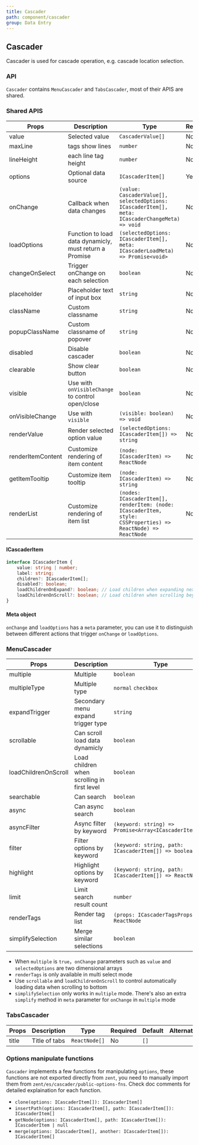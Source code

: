 ```yaml
---
title: Cascader
path: component/cascader
group: Data Entry
---
```


## Cascader

Cascader is used for cascade operation, e.g. cascade location selection.

### API

`Cascader` contains `MenuCascader` and `TabsCascader`, most of their APIS are shared.

### Shared APIS

| Props             | Description                                            | Type                                                                                                          | Required | Default         | Alternatives |
| ----------------- | ------------------------------------------------------ | ------------------------------------------------------------------------------------------------------------- | -------- | --------------- | ------------ |
| value             | Selected value                                         | `CascaderValue[]`                                                                                             | No       | `[]`            |              |
| maxLine           | tags show lines                                        | `number`                                                                			                                 | No       | `null`         |              |
| lineHeight        | each line tag height                                   | `number`                                                                			                                 | No       | `22`         |              |
| options           | Optional data source                                   | `ICascaderItem[]`                                                                                             | Yes      | `[]`            |              |
| onChange          | Callback when data changes                             | `(value: CascaderValue[], selectedOptions: ICascaderItem[], meta: ICascaderChangeMeta) => void`               | No       | -               |              |
| loadOptions       | Function to load data dynamicly, must return a Promise | `(selectedOptions: ICascaderItem[], meta: ICascaderLoadMeta) => Promise<void>`                                | No       | -               |              |
| changeOnSelect    | Trigger onChange on each selection                     | `boolean`                                                                                                     | No       | `false`         | `true`       |
| placeholder       | Placeholder text of input box                          | `string`                                                                                                      | No       | `Please choose` |              |
| className         | Custom classname                                       | `string`                                                                                                      | No       |                 |              |
| popupClassName    | Custom classname of popover                            | `string`                                                                                                      | No       |                 |              |
| disabled          | Disable cascader                                       | `boolean`                                                                                                     | No       | `false`         | `true`       |
| clearable         | Show clear button                                      | `boolean`                                                                                                     | No       | `false`         | `true`       |
| visible           | Use with `onVisibleChange` to control open/close       | `boolean`                                                                                                     | No       |                 |              |
| onVisibleChange   | Use with `visible`                                     | `(visible: boolean) => void`                                                                                  | No       |
| renderValue       | Render selected option value                           | `(selectedOptions: ICascaderItem[]) => string`                                                                | No       |                 |              |
| renderItemContent | Customize rendering of item content                    | `(node: ICascaderItem) => ReactNode`                                                                          | No       | `node.label`    |              |
| getItemTooltip    | Customize item tooltip                                 | `(node: ICascaderItem) => string`                                                                             | No       | `node.label`    |              |
| renderList        | Customize rendering of item list                       | `(nodes: ICascaderItem[], renderItem: (node: ICascaderItem, style: CSSProperties) => ReactNode) => ReactNode` | No       |                 |              |

#### ICascaderItem

```ts
interface ICascaderItem {
	value: string | number;
	label: string;
	children?: ICascaderItem[];
	disabled?: boolean;
	loadChildrenOnExpand?: boolean; // Load children when expanding next level
	loadChildrenOnScroll?: boolean; // Load children when scrolling beyound bottom
}
```

#### Meta object

`onChange` and `loadOptions` has a `meta` parameter, you can use it to distinguish between different actions that trigger `onChange` or `loadOptions`.

### MenuCascader

| Props                | Description                                 | Type                                                    | Required | Default | Alternatives |
| -------------------- | ------------------------------------------- | ------------------------------------------------------- | -------- | ------- | ------------ |
| multiple             | Multiple                                    | `boolean`                                               | No       | `false` | `true`       |
| multipleType				 | Multiple type														| `normal` `checkbox`																				 | No 			| `normal`| `checkbox` 	 |
| expandTrigger        | Secondary menu expand trigger type          | `string`                                                | No       | `click` | `hover`      |
| scrollable           | Can scroll load data dynamicly              | `boolean`                                               | No       | `false` | `true`       |
| loadChildrenOnScroll | Load children when scrolling in first level | `boolean`                                               | No       | `false` | `true`       |
| searchable           | Can search                                  | `boolean`                                               | No       | `false` | `true`       |
| async                | Can async search                            | `boolean`                                               | No       | `false` | `true`       |
| asyncFilter          | Async filter by keyword                     | `(keyword: string) => Promise<Array<ICascaderItem[]>>`  | No       | -       |              |
| filter               | Filter options by keyword                   | `(keyword: string, path: ICascaderItem[]) => boolean`   | No       | -       |              |
| highlight            | Highlight options by keyword                | `(keyword: string, path: ICascaderItem[]) => ReactNode` | No       | -       |              |
| limit                | Limit search result count                   | `number`                                                | No       | `50`    |              |
| renderTags           | Render tag list                             | `(props: ICascaderTagsProps) => ReactNode`              | No       |         |              |
| simplifySelection    | Merge similar selections | `boolean`                                               | `否`     | `false` | `true`  |

- When `multiple` is `true`，`onChange` parameters such as `value` and `selectedOptions` are two dimensional arrays
- `renderTags` is only available in multi select mode
- Use `scrollable` and `loadChildrenOnScroll` to control automatically loading data when scrolling to bottom
- `simplifySelection` only works in `multiple` mode. There's also an extra `simplify` method in `meta` parameter for `onChange` in `multiple` mode

### TabsCascader

| Props | Description   | Type          | Required | Default | Alternatives |
| ----- | ------------- | ------------- | -------- | ------- | ------------ |
| title | Title of tabs | `ReactNode[]` | No       | `[]`    |              |

### Options manipulate functions

`Cascader` implements a few functions for manipulating `options`, these functions are not exported directly from `zent`, you need to manually import them from `zent/es/cascader/public-options-fns`. Check doc comments for detailed explaination for each function.

- `clone(options: ICascaderItem[]): ICascaderItem[]`
- `insertPath(options: ICascaderItem[], path: ICascaderItem[]): ICascaderItem[]`
- `getNode(options: ICascaderItem[], path: ICascaderItem[]): ICascaderItem | null`
- `merge(options: ICascaderItem[], another: ICascaderItem[]): ICascaderItem[]`
